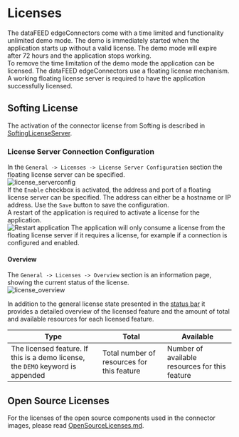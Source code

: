 # Licenses

The dataFEED edgeConnectors come with a time limited and functionality unlimited demo mode. The demo is immediately started when the application starts up without a valid license. The demo mode will expire after 72 hours and the application stops working.  
To remove the time limitation of the demo mode the application can be licensed. The dataFEED edgeConnectors use a floating license mechanism. A working floating license server is required to have the application successfully licensed.  

## Softing License

The activation of the connector license from Softing is described in [SoftingLicenseServer](SoftingLicenseServer/README.md).

### License Server Connection Configuration

In the `General -> Licenses -> License Server Configuration` section the floating license server can be specified.  
![license_serverconfig](../documentation_pics/license_serverconfig.png)  
If the `Enable` checkbox is activated, the address and port of a floating license server can be specified. The address can either be a hostname or IP address. Use the `Save` button to save the configuration.  
A restart of the application is required to activate a license for the application.  
![Restart application](../documentation_pics/restart-application.png)
The application will only consume a license from the floating license server if it requires a license, for example if a connection is configured and enabled.  

#### Overview
The `General -> Licenses -> Overview` section is an information page, showing the current status of the license.  
![license_overview](../documentation_pics/license_overview.png)

In addition to the general license state presented in the [status bar](#status) it provides a detailed overview of the licensed feature and the amount of total and available resources for each licensed feature.  

| Type | Total | Available |
| --- | --- | --- |
| The licensed feature. If this is a demo license, the `DEMO` keyword is appended | Total number of resources for this feature | Number of available resources for this feature |

## Open Source Licenses

For the licenses of the open source components used in the connector images, please read [OpenSourceLicenses.md](OpenSourceLicenses.md).
